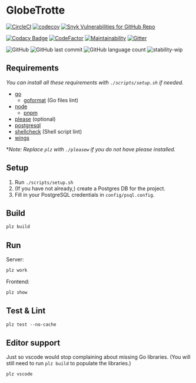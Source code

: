 # GlobeTrotte

[![CircleCI](https://circleci.com/gh/binhonglee/GlobeTrotte/tree/master.svg?style=shield)](https://circleci.com/gh/binhonglee/GlobeTrotte/tree/master)
[![codecov](https://codecov.io/gh/binhonglee/GlobeTrotte/branch/master/graph/badge.svg?token=H3UDTCtJoy)](https://codecov.io/gh/binhonglee/GlobeTrotte)
[![Snyk Vulnerabilities for GitHub Repo](https://img.shields.io/snyk/vulnerabilities/github/binhonglee/GlobeTrotte.svg)](https://app.snyk.io/org/binhonglee/project/c9cff2be-f8f8-4db5-b687-1b69865cade9/)

[![Codacy Badge](https://api.codacy.com/project/badge/Grade/4f01a8a8e4694a8d9c0bef49ed3a8058)](https://app.codacy.com/project/binhonglee/GlobeTrotte/dashboard)
[![CodeFactor](https://www.codefactor.io/repository/github/binhonglee/globetrotte/badge)](https://www.codefactor.io/repository/github/binhonglee/globetrotte)
[![Maintainability](https://api.codeclimate.com/v1/badges/f7aaf4db648db9bd6188/maintainability)](https://codeclimate.com/github/binhonglee/GlobeTrotte/maintainability)
[![Gitter](https://img.shields.io/gitter/room/binhonglee/GlobeTrotte.svg)](https://gitter.im/binhonglee/GlobeTrotte)

![GitHub](https://img.shields.io/github/license/binhonglee/GlobeTrotte.svg?logo)
![GitHub last commit](https://img.shields.io/github/last-commit/binhonglee/GlobeTrotte.svg)
![GitHub language count](https://img.shields.io/github/languages/count/binhonglee/GlobeTrotte.svg)
![stability-wip](https://img.shields.io/badge/stability-work_in_progress-lightgrey.svg)

## Requirements

*You can install all these requirements with `./scripts/setup.sh` if needed.*

- [go](https://golang.org/)
  - [goformat](https://github.com/mbenkmann/goformat) (Go files lint)
- [node](https://nodejs.org/en/)
  - [pnpm](https://pnpm.js.org/)
- [please](https://please.build) (optional)
- [postgresql](https://www.postgresql.org/)
- [shellcheck](https://github.com/koalaman/shellcheck) (Shell script lint)
- [wings](https://wings.sh/)

\*_Note: Replace `plz` with `./pleasew` if you do not have please installed._

## Setup

1. Run `./scripts/setup.sh`
2. (If you have not already,) create a Postgres DB for the project.
3. Fill in your PostgreSQL credentials in `config/psql.config`.

## Build

```txt
plz build
```

## Run

Server:

```txt
plz work
```

Frontend:

```txt
plz show
```

## Test & Lint

```txt
plz test --no-cache
```

## Editor support

Just so vscode would stop complaining about missing Go libraries. (You will still need to run `plz build` to populate the libraries.)

```txt
plz vscode
```
